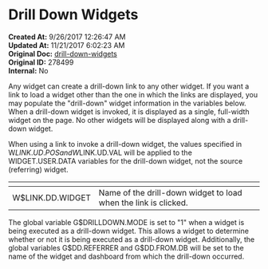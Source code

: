 # Drill Down Widgets

<PageHeader />

**Created At:** 9/26/2017 12:26:47 AM  
**Updated At:** 11/21/2017 6:02:23 AM  
**Original Doc:** [drill-down-widgets](https://docs.zumasys.com/36577-mv-dashboard/drill-down-widgets)  
**Original ID:** 278499  
**Internal:** No  


Any widget can create a drill-down link to any other widget. If you want a link to load a widget other than the one in which the links are displayed, you may populate the "drill-down" widget information in the variables below. When a drill-down widget is invoked, it is displayed as a single, full-width widget on the page. No other widgets will be displayed along with a drill-down widget.

When using a link to invoke a drill-down widget, the values specified in W$LINK.UD.POS and W$LINK.UD.VAL will be applied to the WIDGET.USER.DATA variables for the drill-down widget, not the source (referring) widget.


| <!----> | <!----> |
| --- | --- |
| W$LINK.DD.WIDGET<br> | Name of the drill-down widget to load when the link is clicked.<br> |


The global variable G$DRILLDOWN.MODE is set to "1" when a widget is being executed as a drill-down widget. This allows a widget to determine whether or not it is being executed as a drill-down widget. Additionally, the global variables G$DD.REFERRER and G$DD.FROM.DB will be set to the name of the widget and dashboard from which the drill-down occurred.
